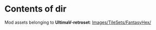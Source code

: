 # Contents of dir
Mod assets belonging to **UltimaV-retroset**: [Images/TileSets/FantasyHex/](https://github.com/hackedpassword/UltimaV-retroset/tree/main/Images/TileSets/FantasyHex)
